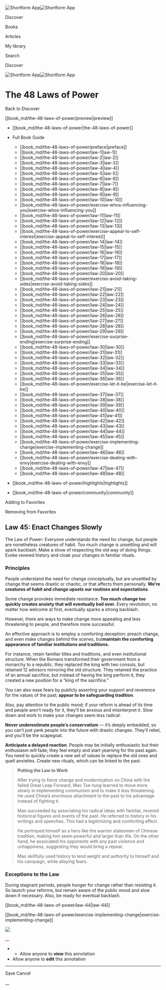 ![Shortform App](/img/logo.36a2399e.svg)![Shortform App](/img/logo-dark.70c1b072.svg)

Discover

Books

Articles

My library

Search

Discover

![Shortform App](/img/logo.36a2399e.svg)![Shortform App](/img/logo-dark.70c1b072.svg)

# The 48 Laws of Power

Back to Discover

[[book_md/the-48-laws-of-power/preview|preview]]

  * [[book_md/the-48-laws-of-power|the-48-laws-of-power]]
  * Full Book Guide

    * [[book_md/the-48-laws-of-power/preface|preface]]
    * [[book_md/the-48-laws-of-power/law-1|law-1]]
    * [[book_md/the-48-laws-of-power/law-2|law-2]]
    * [[book_md/the-48-laws-of-power/law-3|law-3]]
    * [[book_md/the-48-laws-of-power/law-4|law-4]]
    * [[book_md/the-48-laws-of-power/law-5|law-5]]
    * [[book_md/the-48-laws-of-power/law-6|law-6]]
    * [[book_md/the-48-laws-of-power/law-7|law-7]]
    * [[book_md/the-48-laws-of-power/law-8|law-8]]
    * [[book_md/the-48-laws-of-power/law-9|law-9]]
    * [[book_md/the-48-laws-of-power/law-10|law-10]]
    * [[book_md/the-48-laws-of-power/exercise-whos-influencing-you|exercise-whos-influencing-you]]
    * [[book_md/the-48-laws-of-power/law-11|law-11]]
    * [[book_md/the-48-laws-of-power/law-12|law-12]]
    * [[book_md/the-48-laws-of-power/law-13|law-13]]
    * [[book_md/the-48-laws-of-power/exercise-appeal-to-self-interest|exercise-appeal-to-self-interest]]
    * [[book_md/the-48-laws-of-power/law-14|law-14]]
    * [[book_md/the-48-laws-of-power/law-15|law-15]]
    * [[book_md/the-48-laws-of-power/law-16|law-16]]
    * [[book_md/the-48-laws-of-power/law-17|law-17]]
    * [[book_md/the-48-laws-of-power/law-18|law-18]]
    * [[book_md/the-48-laws-of-power/law-19|law-19]]
    * [[book_md/the-48-laws-of-power/law-20|law-20]]
    * [[book_md/the-48-laws-of-power/exercise-avoid-taking-sides|exercise-avoid-taking-sides]]
    * [[book_md/the-48-laws-of-power/law-21|law-21]]
    * [[book_md/the-48-laws-of-power/law-22|law-22]]
    * [[book_md/the-48-laws-of-power/law-23|law-23]]
    * [[book_md/the-48-laws-of-power/law-24|law-24]]
    * [[book_md/the-48-laws-of-power/law-25|law-25]]
    * [[book_md/the-48-laws-of-power/law-26|law-26]]
    * [[book_md/the-48-laws-of-power/law-27|law-27]]
    * [[book_md/the-48-laws-of-power/law-28|law-28]]
    * [[book_md/the-48-laws-of-power/law-29|law-29]]
    * [[book_md/the-48-laws-of-power/exercise-surprise-ending|exercise-surprise-ending]]
    * [[book_md/the-48-laws-of-power/law-30|law-30]]
    * [[book_md/the-48-laws-of-power/law-31|law-31]]
    * [[book_md/the-48-laws-of-power/law-32|law-32]]
    * [[book_md/the-48-laws-of-power/law-33|law-33]]
    * [[book_md/the-48-laws-of-power/law-34|law-34]]
    * [[book_md/the-48-laws-of-power/law-35|law-35]]
    * [[book_md/the-48-laws-of-power/law-36|law-36]]
    * [[book_md/the-48-laws-of-power/exercise-let-it-be|exercise-let-it-be]]
    * [[book_md/the-48-laws-of-power/law-37|law-37]]
    * [[book_md/the-48-laws-of-power/law-38|law-38]]
    * [[book_md/the-48-laws-of-power/law-39|law-39]]
    * [[book_md/the-48-laws-of-power/law-40|law-40]]
    * [[book_md/the-48-laws-of-power/law-41|law-41]]
    * [[book_md/the-48-laws-of-power/law-42|law-42]]
    * [[book_md/the-48-laws-of-power/law-43|law-43]]
    * [[book_md/the-48-laws-of-power/law-44|law-44]]
    * [[book_md/the-48-laws-of-power/law-45|law-45]]
    * [[book_md/the-48-laws-of-power/exercise-implementing-change|exercise-implementing-change]]
    * [[book_md/the-48-laws-of-power/law-46|law-46]]
    * [[book_md/the-48-laws-of-power/exercise-dealing-with-envy|exercise-dealing-with-envy]]
    * [[book_md/the-48-laws-of-power/law-47|law-47]]
    * [[book_md/the-48-laws-of-power/law-48|law-48]]
  * [[book_md/the-48-laws-of-power/highlights|highlights]]
  * [[book_md/the-48-laws-of-power/community|community]]



Adding to Favorites 

Removing from Favorites 

## Law 45: Enact Changes Slowly

The Law of Power: Everyone understands the need for change, but people are nonetheless creatures of habit. Too much change is unsettling and will spark backlash. Make a show of respecting the old way of doing things. Evoke revered history and cloak your changes in familiar rituals.

### Principles

People understand the need for change conceptually, but are unsettled by change that seems drastic or chaotic, or that affects them personally. **We’re creatures of habit and change upsets our routines and expectations**.

Some change provokes immediate resistance. **Too much change too quickly creates anxiety that will eventually boil over.** Every revolution, no matter how welcome at first, eventually sparks a strong backlash.

However, there are ways to make change more appealing and less threatening to people, and therefore more successful.

An effective approach is to employ a comforting deception: preach change, and even make changes behind the scenes, but**maintain the comforting appearance of familiar institutions and traditions.**

For instance, retain familiar titles and traditions, and even institutional structure. When the Romans transformed their government from a monarchy to a republic, they replaced the king with two consuls, but retained 12 advisors mirroring the old structure. They retained the practice of an annual sacrifice, but instead of having the king perform it, they created a new position for a “king of the sacrifice.”

You can also ease fears by publicly asserting your support and reverence for the values of the past; **appear to be safeguarding tradition**.

Also, pay attention to the public mood; if your reform is ahead of its time and people aren’t ready for it, they’ll be anxious and misinterpret it. Slow down and work to make your changes seem less radical.

**Never underestimate people’s conservatism** — it’s deeply embedded, so you can’t just yank people into the future with drastic changes. They’ll rebel, and you’ll be the scapegoat.

**Anticipate a delayed reaction**. People may be initially enthusiastic but their enthusiasm will fade; they feel empty and start yearning for the past again. You need to quickly create a new set of values to replace the old ones and quell anxieties. Create new rituals, which can be linked to the past.

> **Putting the Law to Work**
> 
> After trying to force change and modernization on China with the failed Great Leap Forward, Mao Tse-tung learned to move more slowly in implementing communism and to make it less threatening. He used China’s enormous attachment to the past to his advantage instead of fighting it.
> 
> Mao succeeded by associating his radical ideas with familiar, revered historical figures and events of the past. He referred to history in his writings and speeches. This had a legitimizing and comforting effect.
> 
> He portrayed himself as a hero like the warrior statesmen of Chinese tradition, making him seem powerful and larger than life. On the other hand, he associated his opponents with any past violence and unhappiness, suggesting they would bring a repeat.
> 
> Mao skillfully used history to lend weight and authority to himself and his campaign, while allaying fears.

### Exceptions to the Law

During stagnant periods, people hunger for change rather than resisting it. So launch your reforms, but remain aware of the public mood and slow down if necessary. Also, be ready for eventual backlash.

[[book_md/the-48-laws-of-power/law-44|law-44]]

[[book_md/the-48-laws-of-power/exercise-implementing-change|exercise-implementing-change]]

![](https://bat.bing.com/action/0?ti=56018282&Ver=2&mid=97fbeedc-916e-4dd5-ab25-967b6f1433da&sid=1711133063fa11eebdec89a8b8ae3bbc&vid=171147a063fa11eea7440fcfeb230d96&vids=0&msclkid=N&pi=0&lg=en-US&sw=800&sh=600&sc=24&nwd=1&tl=Shortform%20%7C%20Book&p=https%3A%2F%2Fwww.shortform.com%2Fapp%2Fbook%2Fthe-48-laws-of-power%2Flaw-45&r=&lt=399&evt=pageLoad&sv=1&rn=247767)

__

  *   * Allow anyone to **view** this annotation
  * Allow anyone to **edit** this annotation



* * *

Save Cancel

__



